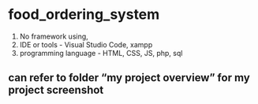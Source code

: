 # food_ordering_system

1. No framework using,
2. IDE or tools - Visual Studio Code, xampp
3. programming language - HTML, CSS, JS, php, sql

## can refer to folder “my project overview” for my project screenshot
